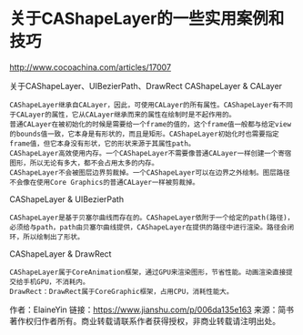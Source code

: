 # 关于CAShapeLayer的一些实用案例和技巧
http://www.cocoachina.com/articles/17007

关于CAShapeLayer、UIBezierPath、DrawRect
CAShapeLayer & CALayer

    CAShapeLayer继承自CALayer，因此，可使用CALayer的所有属性。CAShapeLayer有不同于CALayer的属性，它从CALayer继承而来的属性在绘制时是不起作用的。
    普通CALayer在被初始化的时候是需要给一个frame的值的，这个frame值一般都与给定view的bounds值一致，它本身是有形状的，而且是矩形。CAShapeLayer初始化时也需要指定frame值，但它本身没有形状，它的形状来源于其属性path。
    CAShapeLayer高效使用内存。一个CAShapeLayer不需要像普通CALayer一样创建一个寄宿图形，所以无论有多大，都不会占用太多的内存。
    CAShapeLayer不会被图层边界剪裁掉。一个CAShapeLayer可以在边界之外绘制。图层路径不会像在使用Core Graphics的普通CALayer一样被剪裁掉。

CAShapeLayer & UIBezierPath

    CAShapeLayer是基于贝塞尔曲线而存在的。CAShapeLayer依附于一个给定的path(路径)，必须给与path，path由贝塞尔曲线提供，CAShapeLayer在提供的路径中进行渲染。路径会闭环，所以绘制出了形状。

CAShapeLayer & DrawRect

    CAShapeLayer属于CoreAnimation框架，通过GPU来渲染图形，节省性能。动画渲染直接提交给手机GPU，不消耗内。
    DrawRect：DrawRect属于CoreGraphic框架，占用CPU，消耗性能大。

作者：ElaineYin
链接：https://www.jianshu.com/p/006da135e163
来源：简书
著作权归作者所有。商业转载请联系作者获得授权，非商业转载请注明出处。